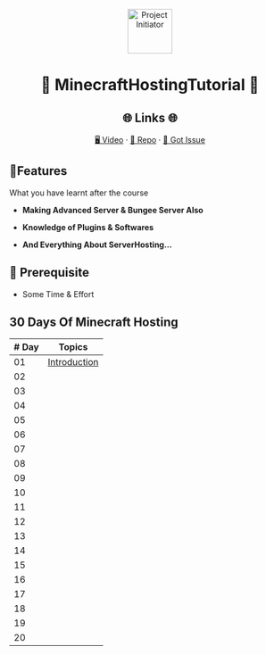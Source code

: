 <p align="center">
  <a href="https://github.com/Light-BUILD/MinecrftHosting" title="MinecraftHoting">
    <img src="https://yt3.ggpht.com/qbd1coKIS-gvK4tYcjC7SEYg381g51LfltkPlxkASJXeDfcVLQqln4FxTeifuU9xgyXwKkYa_w=s899-c-k-c0x00ffffff-no-rj" width="80px" alt="Project Initiator"/>
  </a>
</p>
<h1 align="center">🌟 MinecraftHostingTutorial 🌟</h1>
<h2 align="center">🌐 Links 🌐</h2>
<p align="center">
    <a href="https://youtube.com/@officiallight" title="Minecraft Hosting Tutorial">🖥️ Video</a>
    ·
    <a href="https://github.com/Light-BUILD/MinecrftHosting" title="Project Initiator">📂 Repo</a>
    ·
    <a href="https://github.com/Light-BUILD/MinecrftHosting/issues/new/choose" title="🐛Report Bug/🎊Request Feature">🚀 Got Issue</a>
</p>
<h2>🚀Features</h2>

What you have learnt after the course

- **Making Advanced Server & Bungee Server Also**

- **Knowledge of Plugins & Softwares**

- **And Everything About ServerHosting...**

## 🦋 Prerequisite

- Some Time & Effort

## 30 Days Of Minecraft Hosting
| # Day |                                                                       Topics                                                                        |
| ----- | :-------------------------------------------------------------------------------------------------------------------------------------------------: |
| 01    |                                                             [Introduction](./days/day1.md)                                                             |
| 02    |                                                                                              |
| 03    |                                                        |
| 04    |                                                                                         |
| 05    |                                                                                                           |
| 06    |                                                                                                             |
| 07    |                                                                                                 |
| 08    |                                                                                                      |
| 09    |                                                          |
| 10    |                                                                                     |
| 11    |                                           |
| 12    |                                                                    |
| 13    |                                                          |
| 14    |                                                                                |
| 15    |                                                                                                   |
| 16    |                                                                                                                 |
| 17    |                                                                                         |
| 18    |                                                                                                 |
| 19    |                                                                                                    |
| 20    |                                                                 |













